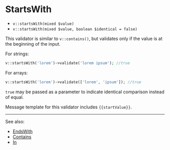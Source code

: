 # StartsWith

- `v::startsWith(mixed $value)`
- `v::startsWith(mixed $value, boolean $identical = false)`

This validator is similar to `v::contains()`, but validates
only if the value is at the beginning of the input.

For strings:

```php
v::startsWith('lorem')->validate('lorem ipsum'); //true
```

For arrays:

```php
v::startsWith('lorem')->validate(['lorem', 'ipsum']); //true
```

`true` may be passed as a parameter to indicate identical comparison
instead of equal.

Message template for this validator includes `{{startValue}}`.

***
See also:

  * [EndsWith](EndsWith.md)
  * [Contains](Contains.md)
  * [In](In.md)
